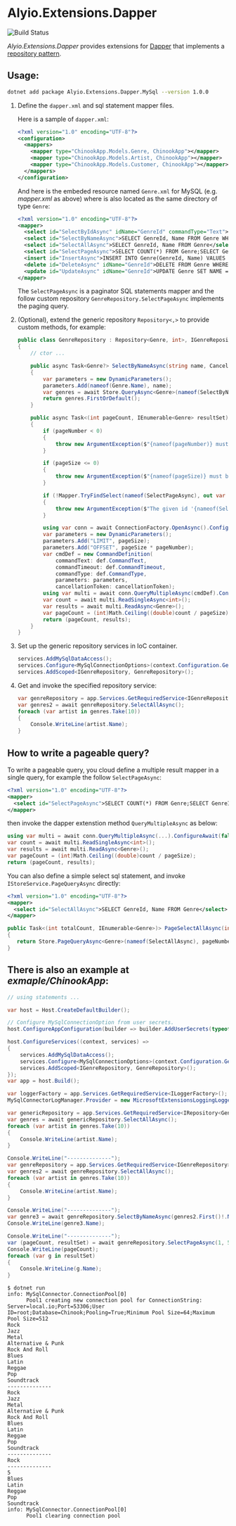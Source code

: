 # Alyio.Extensions.Dapper

![Build Status](https://github.com/qqbuby/Alyio.Extensions.Dapper/actions/workflows/ci.yml/badge.svg?branch=main)

_Alyio.Extensions.Dapper_ provides extensions for [Dapper](https://github.com/DapperLib/Dapper) that implements a [repository pattern](https://martinfowler.com/eaaCatalog/repository.html).

## Usage:

```sh
dotnet add package Alyio.Extensions.Dapper.MySql --version 1.0.0
```

1. Define the `dapper.xml` and sql statement mapper files.

    Here is a sample of `dapper.xml`:

    ```xml
    <?xml version="1.0" encoding="UTF-8"?>
    <configuration>
      <mappers>
        <mapper type="ChinookApp.Models.Genre, ChinookApp"></mapper>
        <mapper type="ChinookApp.Models.Artist, ChinookApp"></mapper>
        <mapper type="ChinookApp.Models.Customer, ChinookApp"></mapper>
      </mappers>
    </configuration>
    ```

    And here is the embeded resource named `Genre.xml` for MySQL (e.g. _mapper.xml_ as above) where is also located as the same directory of type `Genre`:

    ```xml
    <?xml version="1.0" encoding="UTF-8"?>
    <mapper>
      <select id="SelectByIdAsync" idName="GenreId" commandType="Text">SELECT GenreId, Name FROM Genre WHERE GenreId = @GenreId</select>
      <select id="SelectByNameAsync">SELECT GenreId, Name FROM Genre WHERE Name = @Name</select>
      <select id="SelectAllAsync">SELECT GenreId, Name FROM Genre</select>
      <select id="SelectPageAsync">SELECT COUNT(*) FROM Genre;SELECT GenreId, Name FROM Genre LIMIT @LIMIT OFFSET @OFFSET;</select>
      <insert id="InsertAsync">INSERT INTO Genre(GenreId, Name) VALUES (@GenreId, @Name)</insert>
      <delete id="DeleteAsync" idName="GenreId">DELETE FROM Genre WHERE GenreId = @GenreId</delete>
      <update id="UpdateAsync" idName="GenreId">UPDATE Genre SET NAME = @Name WHERE GenreId = @GenreId</update>
    </mapper>
    ```
    
    The `SelectPageAsync` is a paginator SQL statements mapper and the follow custom repository `GenreRepository.SelectPageAsync` implements the paging query.

2. (Optional), extend the generic repository `Repository<,>` to provide custom methods, for example:

    ```cs
    public class GenreRepository : Repository<Genre, int>, IGenreRepository
    {
        // ctor ...

        public async Task<Genre?> SelectByNameAsync(string name, CancellationToken cancellationToken = default)
        {
            var parameters = new DynamicParameters();
            parameters.Add(nameof(Genre.Name), name);
            var genres = await Store.QueryAsync<Genre>(nameof(SelectByNameAsync), parameters, cancellationToken).ConfigureAwait(false);
            return genres.FirstOrDefault();
        }

        public async Task<(int pageCount, IEnumerable<Genre> resultSet)> SelectPageAsync(int pageNumber, int pageSize, CancellationToken cancellationToken = default)
        {
            if (pageNumber < 0)
            {
                throw new ArgumentException($"{nameof(pageNumber)} must be greater than or equal to zero.");
            }

            if (pageSize <= 0)
            {
                throw new ArgumentException($"{nameof(pageSize)} must be greater than zero.");
            }

            if (!Mapper.TryFindSelect(nameof(SelectPageAsync), out var def))
            {
                throw new ArgumentException($"The given id '{nameof(SelectPageAsync)}' was not present in the mapper.");
            }

            using var conn = await ConnectionFactory.OpenAsync().ConfigureAwait(false);
            var parameters = new DynamicParameters();
            parameters.Add("LIMIT", pageSize);
            parameters.Add("OFFSET", pageSize * pageNumber);
            var cmdDef = new CommandDefinition(
                commandText: def.CommandText,
                commandTimeout: def.CommandTimeout,
                commandType: def.CommandType,
                parameters: parameters,
                cancellationToken: cancellationToken);
            using var multi = await conn.QueryMultipleAsync(cmdDef).ConfigureAwait(false);
            var count = await multi.ReadSingleAsync<int>();
            var results = await multi.ReadAsync<Genre>();
            var pageCount = (int)Math.Ceiling((double)count / pageSize);
            return (pageCount, results);
        }
    }
    ```

3. Set up the generic repository services in IoC container.

    ```cs
    services.AddMySqlDataAccess();
    services.Configure<MySqlConnectionOptions>(context.Configuration.GetSection(nameof(MySqlConnectionOptions)));
    services.AddScoped<IGenreRepository, GenreRepository>();
    ```

4. Get and invoke the specified repository service:

    ```cs
    var genreRepository = app.Services.GetRequiredService<IGenreRepository>();
    var genres2 = await genreRepository.SelectAllAsync();
    foreach (var artist in genres.Take(10))
    {
        Console.WriteLine(artist.Name);
    }
    ```

## How to write a pageable query?

To write a pageable query, you cloud define a multiple result mapper in a single query, for example the follow `SelectPageAsync`:

 ```xml
 <?xml version="1.0" encoding="UTF-8"?>
 <mapper>
   <select id="SelectPageAsync">SELECT COUNT(*) FROM Genre;SELECT GenreId, Name FROM Genre LIMIT @LIMIT OFFSET @OFFSET;</select>
 </mapper>
 ```

then invoke the dapper extenstion method `QueryMultipleAsync` as below:

```cs
using var multi = await conn.QueryMultipleAsync(...).ConfigureAwait(false);
var count = await multi.ReadSingleAsync<int>();
var results = await multi.ReadAsync<Genre>();
var pageCount = (int)Math.Ceiling((double)count / pageSize);
return (pageCount, results);
```

You can also define a simple select sql statement, and invoke `IStoreService.PageQueryAsync` directly:

 ```xml
 <?xml version="1.0" encoding="UTF-8"?>
 <mapper>
   <select id="SelectAllAsync">SELECT GenreId, Name FROM Genre</select>
 </mapper>
 ```

 ```cs
public Task<(int totalCount, IEnumerable<Genre>)> PageSelectAllAsync(int pageNumber, int pageSize, CancellationToken cancellationToken = default)
{
    return Store.PageQueryAsync<Genre>(nameof(SelectAllAsync), pageNumber, pageSize, cancellationToken);
}
 ```

## There is also an example at _exmaple/ChinookApp_:

```cs
// using statements ...

var host = Host.CreateDefaultBuilder();

// Configure MySqlConnectionOption from user secrets.
host.ConfigureAppConfiguration(builder => builder.AddUserSecrets(typeof(Program).Assembly, false));

host.ConfigureServices((context, services) =>
{
    services.AddMySqlDataAccess();
    services.Configure<MySqlConnectionOptions>(context.Configuration.GetSection(nameof(MySqlConnectionOptions)));
    services.AddScoped<IGenreRepository, GenreRepository>();
});
var app = host.Build();

var loggerFactory = app.Services.GetRequiredService<ILoggerFactory>();
MySqlConnectorLogManager.Provider = new MicrosoftExtensionsLoggingLoggerProvider(loggerFactory);

var genericRepository = app.Services.GetRequiredService<IRepository<Genre, int>>();
var genres = await genericRepository.SelectAllAsync();
foreach (var artist in genres.Take(10))
{
    Console.WriteLine(artist.Name);
}

Console.WriteLine("--------------");
var genreRepository = app.Services.GetRequiredService<IGenreRepository>();
var genres2 = await genreRepository.SelectAllAsync();
foreach (var artist in genres.Take(10))
{
    Console.WriteLine(artist.Name);
}

Console.WriteLine("--------------");
var genre3 = await genreRepository.SelectByNameAsync(genres2.First()!.Name!);
Console.WriteLine(genre3.Name);

Console.WriteLine("--------------");
var (pageCount, resultSet) = await genreRepository.SelectPageAsync(1, 5);
Console.WriteLine(pageCount);
foreach (var g in resultSet)
{
    Console.WriteLine(g.Name);
}
```

```console
$ dotnet run
info: MySqlConnector.ConnectionPool[0]
      Pool1 creating new connection pool for ConnectionString: Server=local.io;Port=53306;User ID=root;Database=Chinook;Pooling=True;Minimum Pool Size=64;Maximum Pool Size=512
Rock
Jazz
Metal
Alternative & Punk
Rock And Roll
Blues
Latin
Reggae
Pop
Soundtrack
--------------
Rock
Jazz
Metal
Alternative & Punk
Rock And Roll
Blues
Latin
Reggae
Pop
Soundtrack
--------------
Rock
--------------
5
Blues
Latin
Reggae
Pop
Soundtrack
info: MySqlConnector.ConnectionPool[0]
      Pool1 clearing connection pool
```
